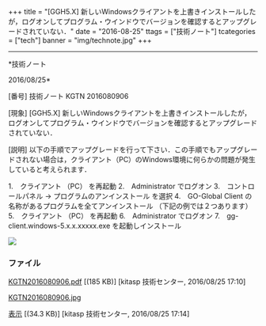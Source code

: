 ﻿+++
title = "[GGH5.X] 新しいWindowsクライアントを上書きインストールしたが，ログオンしてプログラム・ウインドウでバージョンを確認するとアップグレードされていない．"
date = "2016-08-25"
ttags = ["技術ノート"]
tcategories = ["tech"]
banner = "img/technote.jpg"
+++

-----------------------------------------------------------------------------------------------------------------------------

*技術ノート

2016/08/25*


[番号]
技術ノート KGTN 2016080906

[現象]
[GGH5.X]
新しいWindowsクライアントを上書きインストールしたが，ログオンしてプログラム・ウインドウでバージョンを確認するとアップグレードされていない．

[説明]
以下の手順でアップグレードを行って下さい．この手順でもアップグレードされない場合は，クライアント（PC）のWindows環境に何らかの問題が発生していると考えられます．

1.　クライアント （PC） を再起動
2.　Administrator でログオン
3.　コントロールパネル → プログラムのアンインストール を選択
4.　GO-Global Client の名称があるプログラムを全てアンインストール
（下記の例では２つあります）
5.　クライアント （PC） を再起動
6.　Administrator でログオン
7.　gg-client.windows-5.x.x.xxxxx.exe を起動しインストール

![](http://techreport.kitasp.net/attachments/download/2941/KGTN2016080906.jpg)


### ファイル

 
 


[KGTN2016080906.pdf](http://techreport.kitasp.net/attachments/download/2940/KGTN2016080906.pdf)
 [(185 KB)] [kitasp 技術センター, 2016/08/25
17:10]

[KGTN2016080906.jpg](http://techreport.kitasp.net/attachments/download/2941/KGTN2016080906.jpg)

[表示](http://techreport.kitasp.net/attachments/2941/KGTN2016080906.jpg "表示")
 [(34.3 KB)] [kitasp 技術センター, 2016/08/25
17:14]


 


 

